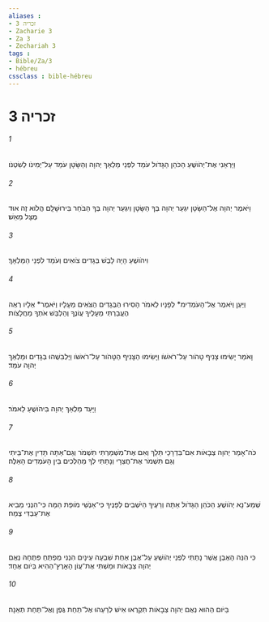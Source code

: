 ```yaml
---
aliases : 
- זכריה 3
- Zacharie 3
- Za 3
- Zechariah 3
tags : 
- Bible/Za/3
- hébreu
cssclass : bible-hébreu
---
```


# זכריה 3

###### 1
וַיַּרְאֵנִי אֶת־יְהֹושֻׁעַ הַכֹּהֵן הַגָּדֹול עֹמֵד לִפְנֵי מַלְאַךְ יְהוָה וְהַשָּׂטָן עֹמֵד עַל־יְמִינֹו לְשִׂטְנֹו׃
###### 2
וַיֹּאמֶר יְהוָה אֶל־הַשָּׂטָן יִגְעַר יְהוָה בְּךָ הַשָּׂטָן וְיִגְעַר יְהוָה בְּךָ הַבֹּחֵר בִּירוּשָׁלִָם הֲלֹוא זֶה אוּד מֻצָּל מֵאֵשׁ׃
###### 3
וִיהֹושֻׁעַ הָיָה לָבֻשׁ בְּגָדִים צֹואִים וְעֹמֵד לִפְנֵי הַמַּלְאָךְ׃
###### 4
וַיַּעַן וַיֹּאמֶר אֶל־הָעֹמְדִימ* לְפָנָיו לֵאמֹר הָסִירוּ הַבְּגָדִים הַצֹּאִים מֵעָלָיו וַיֹּאמֶר* אֵלָיו רְאֵה הֶעֱבַרְתִּי מֵעָלֶיךָ עֲוֹנֶךָ וְהַלְבֵּשׁ אֹתְךָ מַחֲלָצֹות׃
###### 5
וָאֹמַר יָשִׂימוּ צָנִיף טָהֹור עַל־רֹאשֹׁו וַיָּשִׂימוּ הַצָּנִיף הַטָּהֹור עַל־רֹאשֹׁו וַיַּלְבִּשֻׁהוּ בְּגָדִים וּמַלְאַךְ יְהוָה עֹמֵד׃
###### 6
וַיָּעַד מַלְאַךְ יְהוָה בִּיהֹושֻׁעַ לֵאמֹר׃
###### 7
כֹּה־אָמַר יְהוָה צְבָאֹות אִם־בִּדְרָכַי תֵּלֵךְ וְאִם אֶת־מִשְׁמַרְתִּי תִשְׁמֹר וְגַם־אַתָּה תָּדִין אֶת־בֵּיתִי וְגַם תִּשְׁמֹר אֶת־חֲצֵרָי וְנָתַתִּי לְךָ מַהְלְכִים בֵּין הָעֹמְדִים הָאֵלֶּה׃
###### 8
שְׁמַע־נָא יְהֹושֻׁעַ הַכֹּהֵן הַגָּדֹול אַתָּה וְרֵעֶיךָ הַיֹּשְׁבִים לְפָנֶיךָ כִּי־אַנְשֵׁי מֹופֵת הֵמָּה כִּי־הִנְנִי מֵבִיא אֶת־עַבְדִּי צֶמַח׃
###### 9
כִּי הִנֵּה הָאֶבֶן אֲשֶׁר נָתַתִּי לִפְנֵי יְהֹושֻׁעַ עַל־אֶבֶן אַחַת שִׁבְעָה עֵינָיִם הִנְנִי מְפַתֵּחַ פִּתֻּחָהּ נְאֻם יְהוָה צְבָאֹות וּמַשְׁתִּי אֶת־עֲוֹן הָאָרֶץ־הַהִיא בְּיֹום אֶחָד׃
###### 10
בַּיֹּום הַהוּא נְאֻם יְהוָה צְבָאֹות תִּקְרְאוּ אִישׁ לְרֵעֵהוּ אֶל־תַּחַת גֶּפֶן וְאֶל־תַּחַת תְּאֵנָה׃
